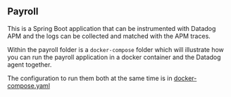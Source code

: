 ## Payroll

This is a Spring Boot application that can be instrumented with Datadog APM and the logs can be collected and matched with the APM traces. 



Within the payroll folder is a `docker-compose` folder which will illustrate how you can run the payroll application in a docker container and the Datadog agent together. 

The configuration to run them both at the same time is in [docker-compose.yaml](https://github.com/lloydwilliams/java/blob/main/payroll/docker-compose/docker-compose.yaml)

